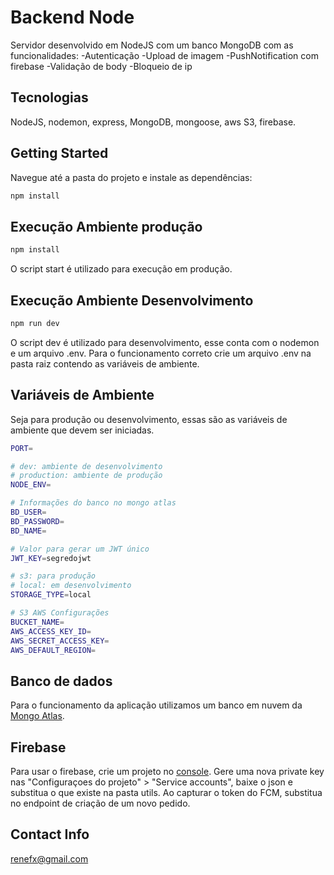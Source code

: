 # Backend Node

Servidor desenvolvido em NodeJS com um banco MongoDB com as funcionalidades:
-Autenticação
-Upload de imagem
-PushNotification com firebase
-Validação de body
-Bloqueio de ip

## Tecnologias
NodeJS, nodemon, express, MongoDB, mongoose, aws S3, firebase.

## Getting Started
Navegue até a pasta do projeto e instale as dependências:
```sh
npm install
```

## Execução Ambiente produção
```sh
npm install
```
O script start é utilizado para execução em produção. 

## Execução Ambiente Desenvolvimento
```sh
npm run dev
```
O script dev é utilizado para desenvolvimento, esse conta com o nodemon e um arquivo .env.
Para o funcionamento correto crie um arquivo .env na pasta raiz contendo as variáveis de ambiente.

## Variáveis de Ambiente
Seja para produção ou desenvolvimento, essas são as variáveis de ambiente que devem ser iniciadas.

```sh
PORT=

# dev: ambiente de desenvolvimento
# production: ambiente de produção
NODE_ENV=

# Informações do banco no mongo atlas
BD_USER=
BD_PASSWORD=
BD_NAME=

# Valor para gerar um JWT único
JWT_KEY=segredojwt

# s3: para produção
# local: em desenvolvimento
STORAGE_TYPE=local

# S3 AWS Configurações
BUCKET_NAME=
AWS_ACCESS_KEY_ID=
AWS_SECRET_ACCESS_KEY=
AWS_DEFAULT_REGION=
```

## Banco de dados
Para o funcionamento da aplicação utilizamos um banco em nuvem da [Mongo Atlas](https://www.mongodb.com/cloud/atlas). 

## Firebase
Para usar o firebase, crie um projeto no [console](https://console.firebase.google.com/). 
Gere uma nova private key nas "Configuraçoes do projeto" > "Service accounts", baixe o json e substitua o que existe na pasta utils.
Ao capturar o token do FCM, substitua no endpoint de criação de um novo pedido.

## Contact Info
renefx@gmail.com
